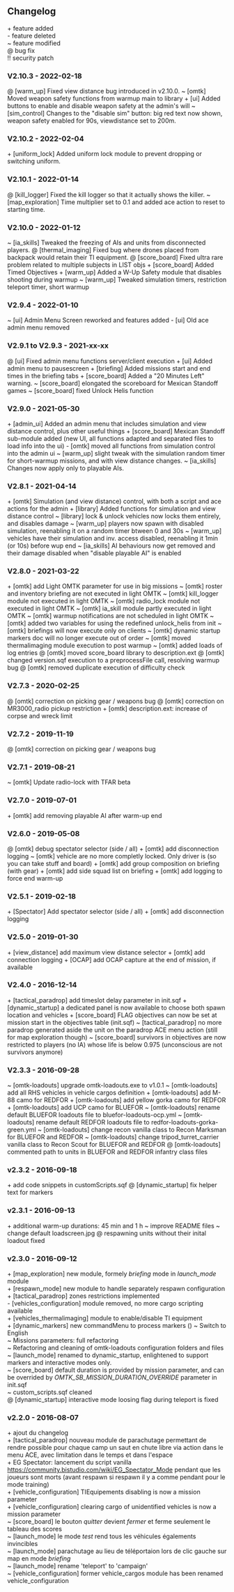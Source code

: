 ## Changelog


\+ feature added  
\- feature deleted  
~ feature modified  
@ bug fix  
!! security patch

### V2.10.3 - 2022-02-18
@ [warm_up] Fixed view distance bug introduced in v2.10.0.
~ [omtk] Moved weapon safety functions from warmup main to library
\+ [ui] Added buttons to enable and disable weapon safety at the admin's will 
~ [sim_control] Changes to the "disable sim" button: big red text now shown, weapon safety enabled for 90s, viewdistance set to 200m.

### V2.10.2 - 2022-02-04
\+ [uniform_lock] Added uniform lock module to prevent dropping or switching uniform.

### V2.10.1 - 2022-01-14
@ [kill_logger] Fixed the kill logger so that it actually shows the killer.
~ [map_exploration] Time multiplier set to 0.1 and added ace action to reset to starting time. 

### V2.10.0 - 2022-01-12
~ [ia_skills] Tweaked the freezing of AIs and units from disconnected players.
@ [thermal_imaging] Fixed bug where drones placed from backpack would retain their TI equipment.
@ [score_board] Fixed ultra rare problem related to multiple subjects in LIST objs 
\+ [score_board] Added Timed Objectives 
\+ [warm_up] Added a W-Up Safety module that disables shooting during warmup
~ [warm_up] Tweaked simulation timers, restriction teleport timer, short warmup

### V2.9.4 - 2022-01-10
~ [ui] Admin Menu Screen reworked and features added
\- [ui] Old ace admin menu removed

### V2.9.1 to V2.9.3 - 2021-xx-xx
@ [ui] Fixed admin menu functions server/client execution
\+ [ui] Added admin menu to pausescreen
\+ [briefing] Added missions start and end times in the briefing tabs
\+ [score_board] Added a "20 Minutes Left" warning.
~ [score_board] elongated the scoreboard for Mexican Standoff games 
~ [score_board] fixed Unlock Helis function

### V2.9.0 - 2021-05-30
\+ [admin_ui] Added an admin menu that includes simulation and view distance control, plus other useful things
\+ [score_board] Mexican Standoff sub-module added (new UI, all functions adapted and separated files to load info into the ui)
\- [omtk] moved all functions from simulation control into the admin ui
~ [warm_up] slight tweak with the simulation random timer for short-warmup missions, and with view distance changes.
~ [ia_skills] Changes now apply only to playable AIs.

### V2.8.1 - 2021-04-14
\+ [omtk] Simulation (and view distance) control, with both a script and ace actions for the admin
\+ [library] Added functions for simulation and view distance control
~ [library] lock & unlock vehicles now locks them entirely, and disables damage
~ [warm_up] players now spawn with disabled simulation, reenabling it on a random timer btween 0 and 30s
~ [warm_up] vehicles have their simulation and inv. access disabled, reenabling it 1min (or 10s) before wup end
~ [ia_skills] AI behaviours now get removed and their damage disabled when "disable playable AI" is enabled

### V2.8.0 - 2021-03-22
\+ [omtk] add Light OMTK parameter for use in big missions
~ [omtk] roster and inventory briefing are not executed in light OMTK
~ [omtk] kill_logger module not executed in light OMTK
~ [omtk] radio_lock module not executed in light OMTK
~ [omtk] ia_skill module partly executed in light OMTK
~ [omtk] warmup notifications are not scheduled in light OMTK
~ [omtk] added two variables for using the redefined unlock_helis from init
~ [omtk] briefings will now execute only on clients
~ [omtk] dynamic startup markers doc will no longer execute out of order
~ [omtk] moved thermalimaging module execution to post warmup 
~ [omtk] added loads of log entries
@ [omtk] moved score_board library to description.ext
@ [omtk] changed version.sqf execution to a preprocessFile call, resolving warmup bug
@ [omtk] removed duplicate execution of difficulty check

### V2.7.3 - 2020-02-25
@ [omtk] correction on picking gear / weapons bug
@ [omtk] correction on MR3000_radio pickup restriction
\+ [omtk] description.ext: increase of corpse and wreck limit

### V2.7.2 - 2019-11-19
@ [omtk] correction on picking gear / weapons bug

### V2.7.1 - 2019-08-21
~ [omtk] Update radio-lock with TFAR beta

### V2.7.0 - 2019-07-01
\+ [omtk] add removing playable AI after warm-up end

### V2.6.0 - 2019-05-08
\@ [omtk] debug spectator selector (side / all)
\+ [omtk] add disconnection logging
\~ [omtk] vehicle are no more completly locked. Only driver is (so you can take stuff and board)
\+ [omtk] add group composition on briefing (with gear)
\+ [omtk] add side squad list on briefing
\+ [omtk] add logging to force end warm-up

### V2.5.1 - 2019-02-18
\+ [Spectator] Add spectator selector (side / all)
\+ [omtk] add disconnection logging

### V2.5.0 - 2019-01-30
\+ [view_distance] add maximum view distance selector
\+ [omtk] add connection logging
\+ [OCAP] add OCAP capture at the end of mission, if available


### V2.4.0 - 2016-12-14
\+ [tactical_paradrop] add timeslot delay parameter in init.sqf
\+ [dynamic_startup] a dedicated panel is now available to choose both spawn location and vehicles
\+ [score_board] FLAG objectives can now be set at mission start in the objectives table (init.sqf)
~ [tactical_paradrop] no more paradrop generated aside the unit on the paradrop ACE menu action (still for map exploration though)
~ [score_board] survivors in objectives are now restricted to players (no IA) whose life is below 0.975 (unconscious are not survivors anymore)

### V2.3.3 - 2016-09-28
~ [omtk-loadouts] upgrade omtk-loadouts.exe to v1.0.1
~ [omtk-loadouts] add all RHS vehicles in vehicle cargos definition
\+ [omtk-loadouts] add M-88 camo for REDFOR
\+ [omtk-loadouts] add yellow gorka camo for REDFOR
\+ [omtk-loadouts] add UCP camo for BLUEFOR
~ [omtk-loadouts] rename default BLUEFOR loadouts file to bluefor-loadouts-ocp.yml
~ [omtk-loadouts] rename default REDFOR loadouts file to redfor-loadouts-gorka-green.yml
~ [omtk-loadouts] change recon vanilla class to Recon Marksman for BLUEFOR and REDFOR
~ [omtk-loadouts] change tripod_turret_carrier vanilla class to Recon Scout for BLUEFOR and REDFOR
@ [omtk-loadouts] commented path to units in BLUEFOR and REDFOR infantry class files

### v2.3.2 - 2016-09-18
\+ add code snippets in customScripts.sqf
@ [dynamic_startup] fix helper text for markers

### v2.3.1 - 2016-09-13
\+ additional warm-up durations: 45 min and 1 h
~ improve README files
~ change default loadscreen.jpg
@ respawning units without their inital loadout fixed

### v2.3.0 - 2016-09-12
\+ [map_exploration] new module, formely _briefing_ mode in *launch_mode* module  
\+ [respawn_mode] new module to handle separately respawn configuration  
\+ [tactical_paradrop] zones restrictions implemented  
\- [vehicles_configuration] module removed, no more cargo scripting available  
\+ [vehicles_thermalimaging] module to enable/disable TI equipment  
\+ [dynamic_markers] new commandMenu to process markers ()
~ Switch to English  
~ Missions parameters: full refactoring  
~ Refactoring and cleaning of omtk-loadouts configuration folders and files  
~ [launch_mode] renamed to dynamic_startup, enlightened to support markers and interactive modes only.  
~ [score_board] default duration is provided by mission parameter, and can be overrided by *OMTK_SB_MISSION_DURATION_OVERRIDE* parameter in init.sqf  
~ custom_scripts.sqf cleaned  
@ [dynamic_startup] interactive mode loosing flag during teleport is fixed  

### v2.2.0 - 2016-08-07
\+ ajout du changelog  
\+ [tactical_paradrop] nouveau module de parachutage permettant de rendre possible pour chaque camp un saut en chute libre via action dans le menu ACE, avec limitation dans le temps et dans l'espace  
\+ EG Spectator: lancement du script vanilla https://community.bistudio.com/wiki/EG_Spectator_Mode pendant que les joueurs sont morts (avant respawn si respawn il y a comme pendant pour le mode training)  
\+ [vehicle_configuration] TIEquipements disabling is now a mission parameter  
\+ [vehicle_configuration] clearing cargo of unidentified vehicles is now a mission parameter  
~ [score_board] le bouton *quitter* devient *fermer* et ferme seulement le tableau des scores  
~ [launch_mode] le mode *test* rend tous les véhicules égalements invincibles  
~ [launch_mode] parachutage au lieu de téléportaion lors de clic gauche sur map en mode *briefing*  
~ [launch_mode] rename 'teleport' to 'campaign'  
~ [vehicle_configuration] former vehicle_cargos module has been renamed vehicle_configuration  
